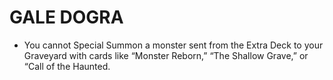 # GALE DOGRA

*   You cannot Special Summon a monster sent from the Extra Deck to your Graveyard with cards like “Monster Reborn,” “The Shallow Grave,” or “Call of the Haunted.
